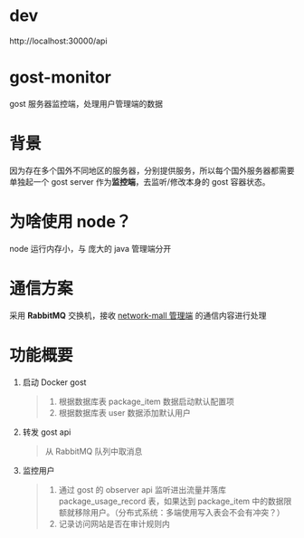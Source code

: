 # dev

http://localhost:30000/api

# gost-monitor

gost 服务器监控端，处理用户管理端的数据

# 背景

因为存在多个国外不同地区的服务器，分别提供服务，所以每个国外服务器都需要单独起一个 gost server 作为**监控端**，去监听/修改本身的 gost 容器状态。

# 为啥使用 node？

node 运行内存小，与 庞大的 java 管理端分开

# 通信方案

采用 **RabbitMQ** 交换机，接收 [network-mall 管理端](https://github.com/hasikiFire/network-mall) 的通信内容进行处理

# 功能概要

1.  启动 Docker gost

    > 1. 根据数据库表 package_item 数据启动默认配置项
    > 2. 根据数据库表 user 数据添加默认用户

2.  转发 gost api

    > 从 RabbitMQ 队列中取消息

3.  监控用户
    > 1.  通过 gost 的 observer api 监听进出流量并落库 package_usage_record 表，如果达到 package_item 中的数据限额就移除用户。（分布式系统：多端使用写入表会不会有冲突？）
    > 2.  记录访问网站是否在审计规则内
